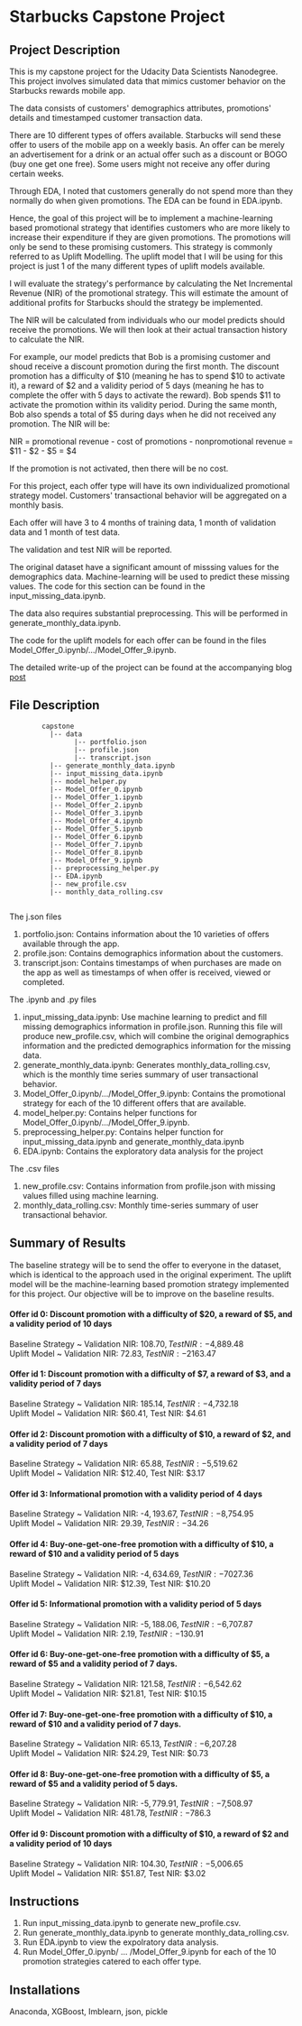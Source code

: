 # Starbucks Capstone Project

## Project Description
This is my capstone project for the Udacity Data Scientists Nanodegree. This project involves simulated data that mimics customer behavior on the Starbucks rewards mobile app.

The data consists of customers' demographics attributes, promotions' details and timestamped customer transaction data.

There are 10 different types of offers available. Starbucks will send these offer to users of the mobile app on a weekly basis. An offer can be merely an advertisement for a drink or an actual offer such as a discount or BOGO (buy one get one free). Some users might not receive any offer during certain weeks.

Through EDA, I noted that customers generally do not spend more than they normally do when given promotions. The EDA can be found in EDA.ipynb.

Hence, the goal of this project will be to implement a machine-learning based promotional strategy that identifies customers who are more likely to increase their expenditure if they are given promotions. The promotions will only be send to these promising customers. This strategy is commonly referred to as Uplift Modelling. The uplift model that I will be using for this project is just 1 of the many different types of uplift models available.

I will evaluate the strategy's performance by calculating the Net Incremental Revenue (NIR) of the promotional strategy. This will estimate the amount of additional profits for Starbucks should the strategy be implemented.

The NIR will be calculated from individuals who our model predicts should receive the promotions. We will then look at their actual transaction history to calculate the NIR. 

For example, our model predicts that Bob is a promising customer and shoud receive a discount promotion during the first month. The discount promotion has a difficulty of $10 (meaning he has to spend $10 to activate it), a reward of $2 and a validity period of 5 days (meaning he has to complete the offer with 5 days to activate the reward). Bob spends $11 to activate the promotion within its validity period. During the same month, Bob also spends a total of $5 during days when he did not received any promotion. The NIR will be:

NIR = promotional revenue - cost of promotions - nonpromotional revenue = $11 - $2 - $5 = $4

If the promotion is not activated, then there will be no cost.

For this project, each offer type will have its own individualized promotional strategy model. Customers' transactional behavior will be aggregated on a monthly basis.

Each offer will have 3 to 4 months of training data, 1 month of validation data and 1 month of test data.

The validation and test NIR will be reported.

The original dataset have a significant amount of misssing values for the demographics data. Machine-learning will be used to predict these missing values. The code for this section can be found in the input_missing_data.ipynb.

The data also requires substantial preprocessing. This will be performed in generate_monthly_data.ipynb.

The code for the uplift models for each offer can be found in the files Model_Offer_0.ipynb/.../Model_Offer_9.ipynb.

The detailed write-up of the project can be found at the accompanying blog [post](https://medium.com/@joshxinjielee/designing-and-testing-a-promotion-strategy-for-starbucks-2f25ec9ae00c)

## File Description
~~~~~~~
        capstone
          |-- data
                |-- portfolio.json
                |-- profile.json
                |-- transcript.json
          |-- generate_monthly_data.ipynb
          |-- input_missing_data.ipynb
          |-- model_helper.py
          |-- Model_Offer_0.ipynb
          |-- Model_Offer_1.ipynb
          |-- Model_Offer_2.ipynb
          |-- Model_Offer_3.ipynb
          |-- Model_Offer_4.ipynb
          |-- Model_Offer_5.ipynb
          |-- Model_Offer_6.ipynb
          |-- Model_Offer_7.ipynb
          |-- Model_Offer_8.ipynb
          |-- Model_Offer_9.ipynb
          |-- preprocessing_helper.py
          |-- EDA.ipynb
          |-- new_profile.csv
          |-- monthly_data_rolling.csv
          
~~~~~~~
The j.son files
1. portfolio.json: Contains information about the 10 varieties of offers available through the app.
2. profile.json: Contains demographics information about the customers.
3. transcript.json: Contains timestamps of when purchases are made on the app as well as timestamps of when offer is received, viewed or completed.

The .ipynb and .py files
1. input_missing_data.ipynb: Use machine learning to predict and fill missing demographics information in profile.json. Running this file will produce new_profile.csv, which will combine the original demographics information and the predicted demographics information for the missing data.
2. generate_monthly_data.ipynb: Generates monthly_data_rolling.csv, which is the monthly time series summary of user transactional behavior.
3. Model_Offer_0.ipynb/.../Model_Offer_9.ipynb: Contains the promotional strategy for each of the 10 different offers that are available.
4. model_helper.py: Contains helper functions for Model_Offer_0.ipynb/.../Model_Offer_9.ipynb.
5. preprocessing_helper.py: Contains helper function for input_missing_data.ipynb and generate_monthly_data.ipynb
6. EDA.ipynb: Contains the exploratory data analysis for the project

The .csv files
1. new_profile.csv: Contains information from profile.json with missing values filled using machine learning.
2. monthly_data_rolling.csv: Monthly time-series summary of user transactional behavior.

## Summary of Results
The baseline strategy will be to send the offer to everyone in the dataset, which is identical to the approach used in the original experiment. The uplift model will be the machine-learning based promotion strategy implemented for this project. Our objective will be to improve on the baseline results.

#### Offer id 0: Discount promotion with a difficulty of $20, a reward of $5, and a validity period of 10 days
Baseline Strategy ~ Validation NIR: $108.70, Test NIR: -$4,889.48 <br />
Uplift Model ~ Validation NIR: $72.83, Test NIR: -$2163.47

#### Offer id 1: Discount promotion with a difficulty of $7, a reward of $3, and a validity period of 7 days
Baseline Strategy ~ Validation NIR: $185.14, Test NIR: -$4,732.18 <br />
Uplift Model ~ Validation NIR: $60.41, Test NIR: $4.61

#### Offer id 2: Discount promotion with a difficulty of $10, a reward of $2, and a validity period of 7 days
Baseline Strategy ~ Validation NIR: $65.88, Test NIR: -$5,519.62 <br />
Uplift Model ~ Validation NIR: $12.40, Test NIR: $3.17

#### Offer id 3: Informational promotion with a validity period of 4 days
Baseline Strategy ~ Validation NIR: -$4,193.67, Test NIR: -$8,754.95 <br />
Uplift Model ~ Validation NIR: $29.39, Test NIR: -$34.26

#### Offer id 4: Buy-one-get-one-free promotion with a difficulty of $10, a reward of $10 and a validity period of 5 days
Baseline Strategy ~ Validation NIR: -$4,634.69, Test NIR: -$7027.36 <br />
Uplift Model ~ Validation NIR: $12.39, Test NIR: $10.20

#### Offer id 5: Informational promotion with a validity period of 5 days
Baseline Strategy ~ Validation NIR: -$5,188.06, Test NIR: -$6,707.87 <br />
Uplift Model ~ Validation NIR: $2.19, Test NIR: -$130.91

#### Offer id 6: Buy-one-get-one-free promotion with a difficulty of $5, a reward of $5 and a validity period of 7 days.
Baseline Strategy ~ Validation NIR: $121.58, Test NIR: -$6,542.62 <br />
Uplift Model ~ Validation NIR: $21.81, Test NIR: $10.15

#### Offer id 7: Buy-one-get-one-free promotion with a difficulty of $10, a reward of $10 and a validity period of 7 days.
Baseline Strategy ~ Validation NIR: $65.13, Test NIR: -$6,207.28 <br />
Uplift Model ~ Validation NIR: $24.29, Test NIR: $0.73

#### Offer id 8: Buy-one-get-one-free promotion with a difficulty of $5, a reward of $5 and a validity period of 5 days.
Baseline Strategy ~ Validation NIR: -$5,779.91, Test NIR: -$7,508.97 <br />
Uplift Model ~ Validation NIR: $481.78, Test NIR: -$786.3

#### Offer id 9: Discount promotion with a difficulty of $10, a reward of $2 and a validity period of 10 days
Baseline Strategy ~ Validation NIR: $104.30, Test NIR: -$5,006.65 <br />
Uplift Model ~ Validation NIR: $51.87, Test NIR: $3.02

## Instructions
1. Run input_missing_data.ipynb to generate new_profile.csv.
2. Run generate_monthly_data.ipynb to generate monthly_data_rolling.csv.
3. Run EDA.ipynb to view the expolratory data analysis.
4. Run Model_Offer_0.ipynb/ ... /Model_Offer_9.ipynb for each of the 10 promotion strategies catered to each offer type.

## Installations
Anaconda, XGBoost, Imblearn, json, pickle

